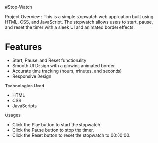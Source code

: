 #Stop-Watch

Project Overview : 
This is a simple stopwatch web application built using HTML, CSS, and JavaScript. The stopwatch allows users to start, pause, and reset the timer with a sleek UI and animated border effects.

# Features 

* Start, Pause, and Reset functionality
* Smooth UI Design with a glowing animated border
* Accurate time tracking (hours, minutes, and seconds)
* Responsive Design

Technologies Used 

* HTML 
* CSS 
* JavaScripts


Usages
* Click the Play button to start the stopwatch.
* Click the Pause button to stop the timer.
* Click the Reset button to reset the stopwatch to 00:00:00.

